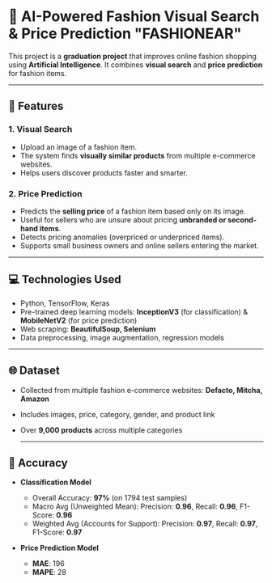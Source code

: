 # :womans_hat: AI-Powered Fashion Visual Search & Price Prediction "FASHIONEAR"

This project is a **graduation project** that improves online fashion shopping using **Artificial Intelligence**. It combines **visual search** and **price prediction** for fashion items.

---

## 📌  Features

### 1. Visual Search
- Upload an image of a fashion item.
- The system finds **visually similar products** from multiple e-commerce websites.
- Helps users discover products faster and smarter.

### 2. Price Prediction
- Predicts the **selling price** of a fashion item based only on its image.
- Useful for sellers who are unsure about pricing **unbranded or second-hand items**.
- Detects pricing anomalies (overpriced or underpriced items).
- Supports small business owners and online sellers entering the market.

---

## 💻 Technologies Used
- Python, TensorFlow, Keras
- Pre-trained deep learning models: **InceptionV3** (for classification) & **MobileNetV2** (for price prediction)
- Web scraping: **BeautifulSoup, Selenium**
- Data preprocessing, image augmentation, regression models

---

## 🌐 Dataset
- Collected from multiple fashion e-commerce websites: **Defacto, Mitcha, Amazon**
- Includes images, price, category, gender, and product link
- Over **9,000 products** across multiple categories

  ---

## 🎯 Accuracy
- **Classification Model**  
  - Overall Accuracy: **97%** (on 1794 test samples)  
  - Macro Avg (Unweighted Mean): Precision: **0.96**, Recall: **0.96**, F1-Score: **0.96**  
  - Weighted Avg (Accounts for Support): Precision: **0.97**, Recall: **0.97**, F1-Score: **0.97**  

- **Price Prediction Model**  
  - **MAE**: 196  
  - **MAPE**: 28  


